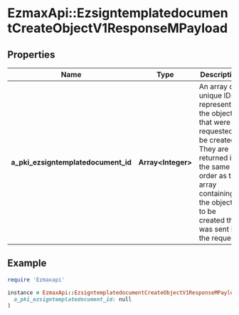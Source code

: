 # EzmaxApi::EzsigntemplatedocumentCreateObjectV1ResponseMPayload

## Properties

| Name | Type | Description | Notes |
| ---- | ---- | ----------- | ----- |
| **a_pki_ezsigntemplatedocument_id** | **Array&lt;Integer&gt;** | An array of unique IDs representing the object that were requested to be created.  They are returned in the same order as the array containing the objects to be created that was sent in the request. |  |

## Example

```ruby
require 'Ezmaxapi'

instance = EzmaxApi::EzsigntemplatedocumentCreateObjectV1ResponseMPayload.new(
  a_pki_ezsigntemplatedocument_id: null
)
```

